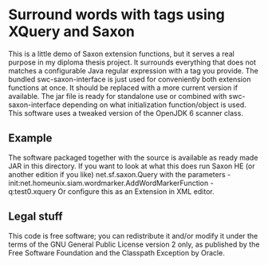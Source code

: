 Surround words with tags using XQuery and Saxon
===============================================

This is a little demo of Saxon extension functions,
but it serves a real purpose in my diploma thesis project.
It surrounds everything that does not matches a configurable
Java regular expression with a tag you provide. 
The bundled swc-saxon-interface is just used for conveniently
both extension functions at once. It should be replaced
with a more current version if available. The jar file
is ready for standalone use or combined with swc-saxon-interface
depending on what initialization function/object is used.
This software uses a tweaked version of the OpenJDK 6 scanner class.

Example
-------

The software packaged together with the source is available as ready made
JAR in this directory.
If you want to look at what this does run Saxon HE
(or another edition if you like) net.sf.saxon.Query with the parameters
-init:net.homeunix.siam.wordmarker.AddWordMarkerFunction -q:test0.xquery
Or configure this as an Extension in <oXygen/> XML editor.

Legal stuff
-----------

This code is free software; you can redistribute it and/or modify it
under the terms of the GNU General Public License version 2 only, as
published by the Free Software Foundation and the Classpath Exception
by Oracle.
